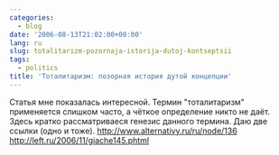 ```yaml
---
categories:
  - blog
date: '2006-08-13T21:02:00+00:00'
lang: ru
slug: totalitarizm-pozornaja-istorija-dutoj-kontseptsii
tags:
  - politics
title: 'Тоталитаризм: позорная история дутой концепции'
---
```




Статья мне показалась интересной. Термин "тоталитаризм" применяется слишком часто, а чёткое определение никто не даёт. Здесь кратко рассматриваеся генезис данного термина. Даю две ссылки (одно и тоже). http://www.alternativy.ru/ru/node/136 http://left.ru/2006/11/giache145.phtml